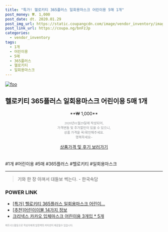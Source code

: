 ```yaml
--- 
title: "특가! 헬로키티 365플러스 일회용마스크 어린이용 5매 1개" 
post_money: ₩. 1,000 
post_date: dt. 2020.01.29 
post_img_url: https://static.coupangcdn.com/image/vendor_inventory/images/2019/02/15/17/4/d7fb7ae7-ced9-4b18-aad3-1e781f1e8835.jpg 
post_link_url: https://coupa.ng/bnFzJp 
categories: 
  - vendor_inventory 
tags: 
  - 1개 
  - 어린이용 
  - 5매 
  - 365플러스 
  - 헬로키티 
  - 일회용마스크 
--- 
```

[![foo](https://static.coupangcdn.com/image/vendor_inventory/images/2019/02/15/17/4/d7fb7ae7-ced9-4b18-aad3-1e781f1e8835.jpg)](https://coupa.ng/bnFzJp) 

## 헬로키티 365플러스 일회용마스크 어린이용 5매 1개 
<p style="text-align: center;">**₩ 1,000**</p> 
<p style="text-align: center;"><span style="color: #898c8f; font-family: Georgia,Times,serif; font-size: 0.75em;">2020년01월29일에 작성되어, <br>가격변동 및 추가할인이 있을 수 있으니,<br> 상품 가격을 꼭!확인해주세요.<br>행복하세요~</span> 
</p>	 
<div markdown="0" style="text-align: center;"><a href="https://coupa.ng/bnFzJp" class="btn btn--success">상품가격 및 후기 보러가기</a></div> 
<br><br> 
  #1개 #어린이용 #5매 #365플러스 #헬로키티 #일회용마스크 
<hr> 

> 기와 한 장 아껴서 대들보 썩는다. - 한국속담 


### POWER LINK

* <a href="https://blog.naver.com/sakai111/221788819379" target="_blank">[특가] 헬로키티 365플러스 일회용마스크 어린이...</a>
* <a href="https://blog.naver.com/fasyy4321/221785288877" target="_blank">[추천]어린이이불 14가지 정보</a>
* <a href="https://blog.naver.com/fasyy4321/221790275936" target="_blank">크리넥스 카카오 입체마스크 어린이용 3개입 * 5개</a>

<span style="color: #898c8f; font-family: Georgia,Times,serif; font-size: 0.55em;">파트너스활동으로 작성자에게 일정액의 커미션이 제공될수 있습니다.</span> 
